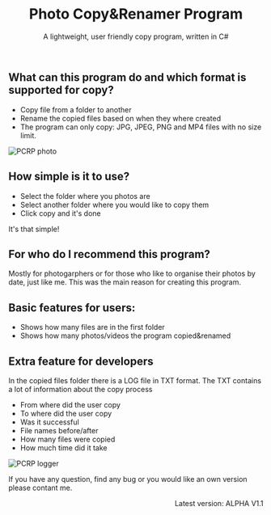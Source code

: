 

<h1 align=center > Photo Copy&Renamer Program </h1>
<p align=center> A lightweight, user friendly copy program, written in C# </p>
<br>

## What can this program do and which format is supported for copy?
* Copy file from a folder to another
* Rename the copied files based on when they where created
* The program can only copy: JPG, JPEG, PNG and MP4 files with no size limit.

![PCRP photo](https://user-images.githubusercontent.com/65924165/123152598-0d02ba00-d465-11eb-9595-849eb8f245a2.png)

## How simple is it to use?
* Select the folder where you photos are
* Select another folder where you would like to copy them
* Click copy and it's done

It's that simple!



## For who do I recommend this program?
Mostly for photogarphers or for those who like to organise their photos by date, just like me. This was the main reason for creating this program.

## Basic features for users:
* Shows how many files are in the first folder
* Shows how many photos/videos the program copied&renamed


## Extra feature for developers
In the copied files folder there is a LOG file in TXT format.
The TXT contains a lot of information about the copy process

* From where did the user copy
* To where did the user copy
* Was it successful
* File names before/after
* How many files were copied
* How much time did it take


![PCRP logger](https://user-images.githubusercontent.com/65924165/123159282-21e34b80-d46d-11eb-9ead-d2d5ae54576e.png)


If you have any question, find any bug or you would like an own version please contant me.

<p align= right>Latest version: ALPHA V1.1 </p>
